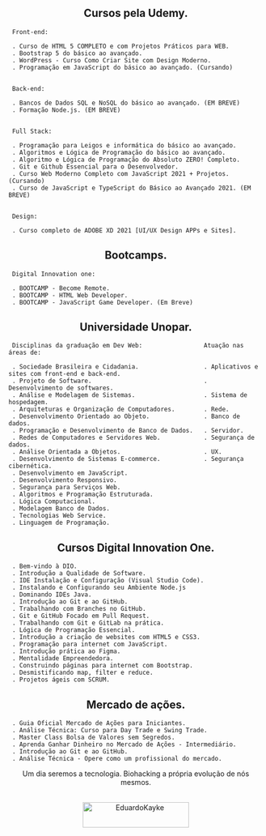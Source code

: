 <h2 align="center">Cursos pela Udemy.</h2>


    
     Front-end:
     
     . Curso de HTML 5 COMPLETO e com Projetos Práticos para WEB.
     . Bootstrap 5 do básico ao avançado.
     . WordPress - Curso Como Criar Site com Design Moderno.
     . Programação em JavaScript do básico ao avançado. (Cursando)
     
     
     Back-end:
     
     . Bancos de Dados SQL e NoSQL do básico ao avançado. (EM BREVE)
     . Formação Node.js. (EM BREVE)
     
     
     Full Stack:
     
     . Programação para Leigos e informática do básico ao avançado.
     . Algoritmos e Lógica de Programação do básico ao avançado.
     . Algoritmo e Lógica de Programação do Absoluto ZERO! Completo.
     . Git e Github Essencial para o Desenvolvedor.
     . Curso Web Moderno Completo com JavaScript 2021 + Projetos. (Cursando)
     . Curso de JavaScript e TypeScript do Básico ao Avançado 2021. (EM BREVE)
     
     
     Design:
     
     . Curso completo de ADOBE XD 2021 [UI/UX Design APPs e Sites].
          


<h2 align="center">Bootcamps.</h2>



     Digital Innovation one:                   
     
     . BOOTCAMP - Become Remote.
     . BOOTCAMP - HTML Web Developer. 
     . BOOTCAMP - JavaScript Game Developer. (Em Breve)



<h2 align="center">Universidade Unopar.</h2>



     Disciplinas da graduação em Dev Web:                 Atuação nas áreas de: 

     . Sociedade Brasileira e Cidadania.                  . Aplicativos e sites com front-end e back-end.  
     . Projeto de Software.                               . Desenvolvimento de softwares.   
     . Análise e Modelagem de Sistemas.                   . Sistema de hospedagem. 
     . Arquiteturas e Organização de Computadores.        . Rede.
     . Desenvolvimento Orientado ao Objeto.               . Banco de dados.
     . Programação e Desenvolvimento de Banco de Dados.   . Servidor. 
     . Redes de Computadores e Servidores Web.            . Segurança de dados.  
     . Análise Orientada a Objetos.                       . UX. 
     . Desenvolvimento de Sistemas E-commerce.            . Segurança cibernética.  
     . Desenvolvimento em JavaScript.                      
     . Desenvolvimento Responsivo. 
     . Segurança para Serviços Web.  
     . Algoritmos e Programação Estruturada.  
     . Lógica Computacional.
     . Modelagem Banco de Dados.
     . Tecnologias Web Service.
     . Linguagem de Programação.
    


<h2 align="center">Cursos Digital Innovation One.</h2>



     . Bem-vindo à DIO.
     . Introdução a Qualidade de Software.
     . IDE Instalação e Configuração (Visual Studio Code).
     . Instalando e Configurando seu Ambiente Node.js
     . Dominando IDEs Java.
     . Introdução ao Git e ao GitHub.
     . Trabalhando com Branches no GitHub.
     . Git e GitHub Focado em Pull Request.
     . Trabalhando com Git e GitLab na prática.
     . Lógica de Programação Essencial.
     . Introdução a criação de websites com HTML5 e CSS3.
     . Programação para internet com JavaScript.
     . Introdução prática ao Figma.
     . Mentalidade Empreendedora.
     . Construindo páginas para internet com Bootstrap.
     . Desmistificando map, filter e reduce.
     . Projetos ágeis com SCRUM.     



<h2 align="center">Mercado de ações.</h2>



     . Guia Oficial Mercado de Ações para Iniciantes. 
     . Análise Técnica: Curso para Day Trade e Swing Trade.
     . Master Class Bolsa de Valores sem Segredos.
     . Aprenda Ganhar Dinheiro no Mercado de Ações - Intermediário.
     . Introdução ao Git e ao GitHub.
     . Análise Técnica - Opere como um profissional do mercado.
     


<div align="center">
Um dia seremos a tecnologia. Biohacking a própria evolução de nós mesmos.<br><br>

<p><a href="https://www.buymeacoffee.com/EduardoKayke"> <img align="center" src="https://cdn.buymeacoffee.com/buttons/v2/default-yellow.png" height="50" width="210" alt="EduardoKayke" /></a></p><br><br>
